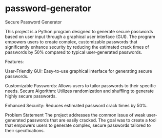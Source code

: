 # password-generator

Secure Password Generator

This project is a Python program designed to generate secure passwords based on user input through a graphical user interface (GUI). The program empowers users to create complex, customizable passwords that significantly enhance security by reducing the estimated crack times of passwords by 50% compared to typical user-generated passwords.

Features:

User-Friendly GUI: Easy-to-use graphical interface for generating secure passwords.

Customizable Passwords: Allows users to tailor passwords to their specific needs.
Secure Algorithm: Utilizes randomization and shuffling to generate highly secure passwords.

Enhanced Security: Reduces estimated password crack times by 50%.

Problem Statement
The project addresses the common issue of weak user-generated passwords that are easily cracked. The goal was to create a tool that empowers users to generate complex, secure passwords tailored to their specifications.

